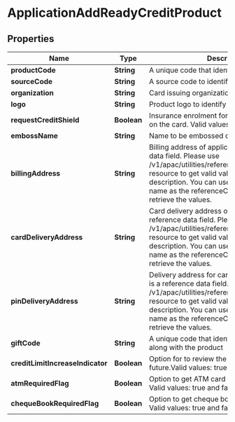 # ApplicationAddReadyCreditProduct

## Properties
Name | Type | Description | Notes
------------ | ------------- | ------------- | -------------
**productCode** | **String** | A unique code that identifies the product | 
**sourceCode** | **String** | A source code to identify the product | 
**organization** | **String** | Card issuing organization name | 
**logo** | **String** | Product logo to identify the product | 
**requestCreditShield** | **Boolean** | Insurance enrolment for outstanding balance on the card. Valid values: true and false |  [optional]
**embossName** | **String** | Name to be embossed on card |  [optional]
**billingAddress** | **String** | Billing address of applicant. This is a reference data field. Please use /v1/apac/utilities/referenceData/{addressType} resource to get valid value of this field with description. You can use addressType field name as the referenceCode parameter to retrieve the values. |  [optional]
**cardDeliveryAddress** | **String** | Card delivery address of applicant. This is a reference data field. Please use /v1/apac/utilities/referenceData/{addressType} resource to get valid value of this field with description. You can use addressType field name as the referenceCode parameter to retrieve the values. |  [optional]
**pinDeliveryAddress** | **String** | Delivery address  for card pin of applicant. This is a reference data field. Please use /v1/apac/utilities/referenceData/{addressType} resource to get valid value of this field with description. You can use addressType field name as the referenceCode parameter to retrieve the values. |  [optional]
**giftCode** | **String** | A  unique code that identifies the gift offered along with the product |  [optional]
**creditLimitIncreaseIndicator** | **Boolean** | Option for to review the credit limit in the future.Valid values: true and false |  [optional]
**atmRequiredFlag** | **Boolean** | Option to get ATM card along with product. Valid values: true and false |  [optional]
**chequeBookRequiredFlag** | **Boolean** | Option to get cheque book along with product. Valid values: true and false |  [optional]
